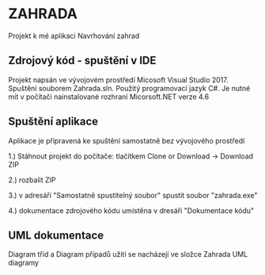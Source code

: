 # ZAHRADA
Projekt k mé aplikaci Navrhování zahrad

Zdrojový kód - spuštění v IDE
------------------------------
Projekt napsán ve vývojovém prostředí Micosoft Visual Studio 2017. Spuštění souborem Zahrada.sln. Použitý programovací jazyk C#. Je nutné mít v počítači nainstalované rozhraní Micorsoft.NET verze 4.6

Spuštění aplikace
-----------------
Aplikace je připravená ke spuštění samostatně bez vývojového prostředí

1.) Stáhnout projekt do počítače: tlačítkem Clone or Download -> Download ZIP

2.) rozbalit ZIP

3.) v adresáři "Samostatně spustitelný soubor" spustit soubor "zahrada.exe"

4.) dokumentace zdrojového kódu umístěna v dresáři "Dokumentace kódu"

UML dokumentace
----------------
Diagram tříd a Diagram případů užití se nacházejí ve složce Zahrada UML diagramy


